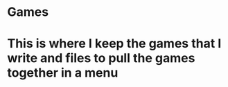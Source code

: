 # Games
# This is where I keep the games that I write and files to pull the games together in a menu

